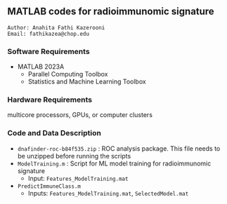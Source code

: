 ## MATLAB codes for radioimmunomic signature
```
Author: Anahita Fathi Kazerooni
Email: fathikazea@chop.edu
```

### Software Requirements
- MATLAB 2023A
  - Parallel Computing Toolbox
  - Statistics and Machine Learning Toolbox

### Hardware Requirements
multicore processors, GPUs, or computer clusters


### Code and Data Description
- `dnafinder-roc-b84f535.zip` : ROC analysis package. This file needs to be unzipped before running the scripts
- `ModelTraining.m` : Script for ML model training for radioimmunomic signature
  - Input: `Features_ModelTraining.mat`
- `PredictImmuneClass.m`
  - Inputs: `Features_ModelTraining.mat`, `SelectedModel.mat`



